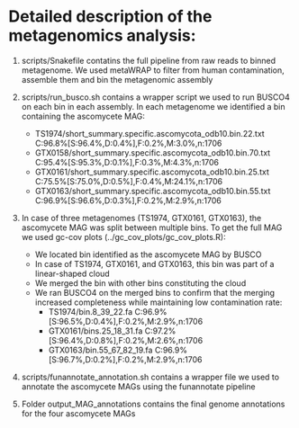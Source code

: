 # Detailed description of the metagenomics analysis:

1. scripts/Snakefile contatins the full pipeline from raw reads to binned metagenome. We used metaWRAP to filter from human contamination, assemble them and bin the metagenomic assembly

2. scripts/run_busco.sh contains a wrapper script we used to run BUSCO4 on each bin in each assembly. In each metagenome we identified a bin containing the ascomycete MAG:
	* TS1974/short_summary.specific.ascomycota_odb10.bin.22.txt C:96.8%[S:96.4%,D:0.4%],F:0.2%,M:3.0%,n:1706 
	* GTX0158/short_summary.specific.ascomycota_odb10.bin.70.txt C:95.4%[S:95.3%,D:0.1%],F:0.3%,M:4.3%,n:1706  
	* GTX0161/short_summary.specific.ascomycota_odb10.bin.25.txt C:75.5%[S:75.0%,D:0.5%],F:0.4%,M:24.1%,n:1706  
	* GTX0163/short_summary.specific.ascomycota_odb10.bin.55.txt C:96.9%[S:96.6%,D:0.3%],F:0.2%,M:2.9%,n:1706 

3. In case of three metagenomes (TS1974, GTX0161, GTX0163), the ascomycete MAG was split between multiple bins. 
To get the full MAG we used gc-cov plots (../gc_cov_plots/gc_cov_plots.R):
	* We located bin identified as the ascomycete MAG by BUSCO
	* In case of TS1974, GTX0161, and GTX0163, this bin was part of a linear-shaped cloud
	* We merged the bin with other bins constituting the cloud
	* We ran BUSCO4 on the merged bins to confirm that the merging increased completeness while maintaining low contamination rate:
		- TS1974/bin.8_39_22.fa C:96.9%[S:96.5%,D:0.4%],F:0.2%,M:2.9%,n:1706 
		- GTX0161/bins.25_18_31.fa C:97.2%[S:96.4%,D:0.8%],F:0.2%,M:2.6%,n:1706  
		- GTX0163/bin.55_67_82_19.fa C:96.9%[S:96.7%,D:0.2%],F:0.2%,M:2.9%,n:1706
		
4. scripts/funannotate_annotation.sh contains a wrapper file we used to annotate the ascomycete MAGs using the funannotate pipeline

5. Folder output_MAG_annotations contains the final genome annotations for the four ascomycete MAGs
